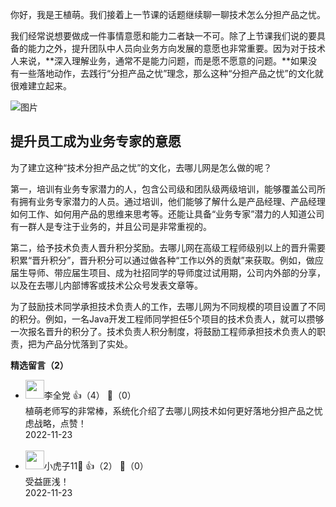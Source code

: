 你好，我是王植萌。我们接着上一节课的话题继续聊一聊技术怎么分担产品之忧。

我们经常说想要做成一件事情意愿和能力二者缺一不可。除了上节课我们说的要具备的能力之外，提升团队中人员向业务方向发展的意愿也非常重要。因为对于技术人来说，**深入理解业务，通常不是能力问题，而是愿不愿意的问题。**如果没有一些落地动作，去践行“分担产品之忧”理念，那么这种“分担产品之忧”的文化就很难建立起来。

![图片](https://static001.geekbang.org/resource/image/dc/6f/dc2b827c9713577b78d6fb9916c0906f.png?wh=1796x1080)

## **提升员工成为业务专家的意愿**

为了建立这种“技术分担产品之忧”的文化，去哪儿网是怎么做的呢？

第一，培训有业务专家潜力的人，包含公司级和团队级两级培训，能够覆盖公司所有拥有业务专家潜力的人员。通过培训，他们能够了解什么是产品经理、产品经理如何工作、如何用产品的思维来思考等。还能让具备“业务专家”潜力的人知道公司有一群人是专注于业务的，并且公司是非常重视的。

第二，给予技术负责人晋升积分奖励。去哪儿网在高级工程师级别以上的晋升需要积累“晋升积分”，晋升积分可以通过做各种“工作以外的贡献”来获取。例如，做应届生导师、带应届生项目、成为社招同学的导师度过试用期，公司内外部的分享，以及在去哪儿内部博客或技术公众号发表文章等。

为了鼓励技术同学承担技术负责人的工作，去哪儿网为不同规模的项目设置了不同的积分。例如，一名Java开发工程师同学担任5个项目的技术负责人，就可以攒够一次报名晋升的积分了。技术负责人积分制度，将鼓励工程师承担技术负责人的职责，把为产品分忧落到了实处。
<div><strong>精选留言（2）</strong></div><ul>
<li><img src="https://static001.geekbang.org/account/avatar/00/2a/b5/6c/494696df.jpg" width="30px"><span>李全党</span> 👍（4） 💬（0）<div>植萌老师写的非常棒，系统化介绍了去哪儿网技术如何更好落地分担产品之忧虑战略，点赞！</div>2022-11-23</li><br/><li><img src="https://static001.geekbang.org/account/avatar/00/2b/63/57/b8eef585.jpg" width="30px"><span>小虎子11🐯</span> 👍（2） 💬（0）<div>受益匪浅！</div>2022-11-23</li><br/>
</ul>